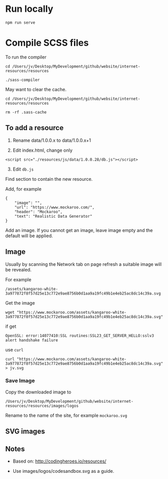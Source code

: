 
# Run locally

```
npm run serve
```

# Compile SCSS files

To run the compiler

```
cd /Users/jv/Desktop/MyDevelopment/github/website/internet-resources/resources

./sass-compiler
```

May want to clear the cache.

```
cd /Users/jv/Desktop/MyDevelopment/github/website/internet-resources/resources

rm -rf .sass-cache
```

## To add a resource

1. Rename data/1.0.0.x to data/1.0.0.x+1

2. Edit index.html, change only

```
<script src="./resources/js/data/1.0.0.28/db.js"></script>
```

3. Edit `db.js`

Find section to contain the new resource.

Add, for example

```
{
	"image": "",
	"url": "https://www.mockaroo.com/",
	"header": "Mockaroo",
	"text": "Realistic Data Generator"
}
```

Add an image. If you cannot get an image, leave image empty and the default will be applied.

## Image

Usually by scanning the Network tab on page refresh a suitable image will be revealed.

For example

```
/assets/kangaroo-white-3a977872f8f57d25e13c772e9ae8756b0d1aa9a19fc49b1e4eb25ac8dc14c39a.svg
```

Get the image

```
wget "https://www.mockaroo.com/assets/kangaroo-white-3a977872f8f57d25e13c772e9ae8756b0d1aa9a19fc49b1e4eb25ac8dc14c39a.svg"
```

if get

```
OpenSSL: error:14077410:SSL routines:SSL23_GET_SERVER_HELLO:sslv3 alert handshake failure
```

use `curl`

```
curl "https://www.mockaroo.com/assets/kangaroo-white-3a977872f8f57d25e13c772e9ae8756b0d1aa9a19fc49b1e4eb25ac8dc14c39a.svg" > jv.svg
```

### Save Image

Copy the downloaded image to

```
/Users/jv/Desktop/MyDevelopment/github/website/internet-resources/resources/images/logos
```

Rename to the name of the site, for example `mockaroo.svg`


## SVG images


## Notes

* Based on: http://codingheroes.io/resources/

* Use images/logos/codesandbox.svg as a guide.

